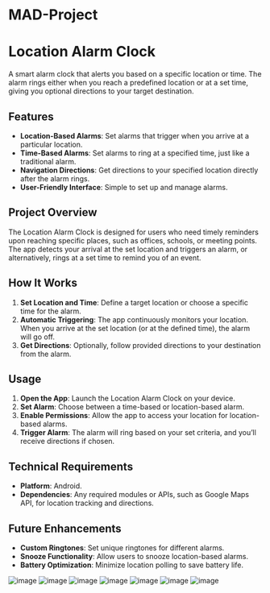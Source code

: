 # MAD-Project

# Location Alarm Clock

A smart alarm clock that alerts you based on a specific location or time. The alarm rings either when you reach a predefined location or at a set time, giving you optional directions to your target destination.

## Features

- **Location-Based Alarms**: Set alarms that trigger when you arrive at a particular location.
- **Time-Based Alarms**: Set alarms to ring at a specified time, just like a traditional alarm.
- **Navigation Directions**: Get directions to your specified location directly after the alarm rings.
- **User-Friendly Interface**: Simple to set up and manage alarms.

## Project Overview

The Location Alarm Clock is designed for users who need timely reminders upon reaching specific places, such as offices, schools, or meeting points. The app detects your arrival at the set location and triggers an alarm, or alternatively, rings at a set time to remind you of an event.

## How It Works

1. **Set Location and Time**: Define a target location or choose a specific time for the alarm.
2. **Automatic Triggering**: The app continuously monitors your location. When you arrive at the set location (or at the defined time), the alarm will go off.
3. **Get Directions**: Optionally, follow provided directions to your destination from the alarm.

## Usage

1. **Open the App**: Launch the Location Alarm Clock on your device.
2. **Set Alarm**: Choose between a time-based or location-based alarm.
3. **Enable Permissions**: Allow the app to access your location for location-based alarms.
4. **Trigger Alarm**: The alarm will ring based on your set criteria, and you’ll receive directions if chosen.

## Technical Requirements

- **Platform**: Android.
- **Dependencies**: Any required modules or APIs, such as Google Maps API, for location tracking and directions.

## Future Enhancements

- **Custom Ringtones**: Set unique ringtones for different alarms.
- **Snooze Functionality**: Allow users to snooze location-based alarms.
- **Battery Optimization**: Minimize location polling to save battery life.


![image](https://github.com/user-attachments/assets/be0eebc5-54b6-4801-a899-b116e75ca221)
![image](https://github.com/user-attachments/assets/b47e3dca-de54-45a8-87bb-b27c0ca8a1e9)
![image](https://github.com/user-attachments/assets/7d4ab5f5-26f4-442b-acf7-9ab929e5661b)
![image](https://github.com/user-attachments/assets/e2549174-f77d-49fa-96b1-6bc73eaba0c9)
![image](https://github.com/user-attachments/assets/70f15d6c-255f-4ce4-b111-f31ff359111d)
![image](https://github.com/user-attachments/assets/0490b65b-1433-4724-9f47-387211d5cab8)
![image](https://github.com/user-attachments/assets/56e29ee6-8d30-4a22-a89d-93edc96066c0)

